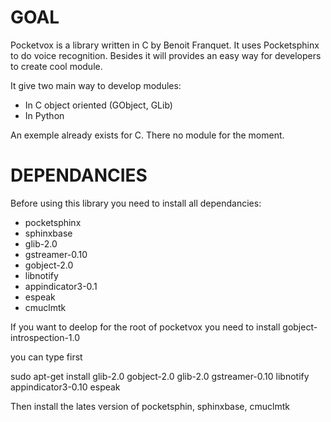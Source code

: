 GOAL
====

Pocketvox is a library written in C by Benoit Franquet. It uses Pocketsphinx to do voice recognition. Besides
it will provides an easy way for developers to create cool module.

It give two main way to develop modules:

* In C object oriented (GObject, GLib)
* In Python 

An exemple already exists for C. There no module for the moment.

DEPENDANCIES
============

Before using this library you need to install all dependancies:

* pocketsphinx
* sphinxbase
* glib-2.0
* gstreamer-0.10
* gobject-2.0
* libnotify
* appindicator3-0.1
* espeak
* cmuclmtk

If you want to deelop for the root of pocketvox you need to install gobject-introspection-1.0

you can type first

sudo apt-get install glib-2.0 gobject-2.0 glib-2.0 gstreamer-0.10 libnotify appindicator3-0.10 espeak

Then install the lates version of pocketsphin, sphinxbase, cmuclmtk

